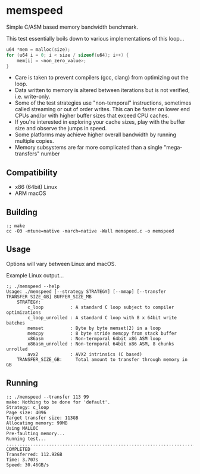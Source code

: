 memspeed
========
Simple C/ASM based memory bandwidth benchmark.

This test essentially boils down to various implementations of this loop...
```c
u64 *mem = malloc(size);
for (u64 i = 0; i < size / sizeof(u64); i++) {
    mem[i] = <non_zero_value>;
}
```

 * Care is taken to prevent compilers (gcc, clang) from optimizing out the loop.
 * Data written to memory is altered between iterations but is not verified, i.e. write-only.
 * Some of the test strategies use "non-temporal" instructions, sometimes called streaming
   or out of order writes.  This can be faster on lower end CPUs and/or with higher buffer sizes
   that exceed CPU caches.
 * If you're interested in exploring your cache sizes, play with the buffer size and observe the
   jumps in speed.
 * Some platforms may achieve higher overall bandwidth by running multiple copies.
 * Memory subsystems are far more complicated than a single "mega-transfers" number


Compatibility
--------
* x86 (64bit) Linux
* ARM macOS


Building
--------
```shell
:; make
cc -O3 -mtune=native -march=native -Wall memspeed.c -o memspeed
```


Usage
--------
Options will vary between Linux and macOS.

Example Linux output...
```shell
:; ./memspeed --help
Usage: ./memspeed [--strategy STRATEGY] [--mmap] [--transfer TRANSFER_SIZE_GB] BUFFER_SIZE_MB
    STRATEGY:
        c_loop          : A standard C loop subject to compiler optimizations
        c_loop_unrolled : A standard C loop with 8 x 64bit write batches
        memset          : Byte by byte memset(2) in a loop
        memcpy          : 8 byte stride memcpy from stack buffer
        x86asm          : Non-termporal 64bit x86 ASM loop
        x86asm_unrolled : Non-termporal 64bit x86 ASM, 8 chunks unrolled
        avx2            : AVX2 intrinsics (C based)
    TRANSFER_SIZE_GB:     Total amount to transfer through memory in GB
```


Running
--------
```shell
:; ./memspeed --transfer 113 99
make: Nothing to be done for 'default'.
Strategy: c_loop
Page size: 4096
Target transfer size: 113GB
Allocating memory: 99MB
Using MALLOC
Pre-faulting memory...
Running test...
.................................................................................................................
COMPLETED
Transferred: 112.92GB
Time: 3.707s
Speed: 30.46GB/s
```
